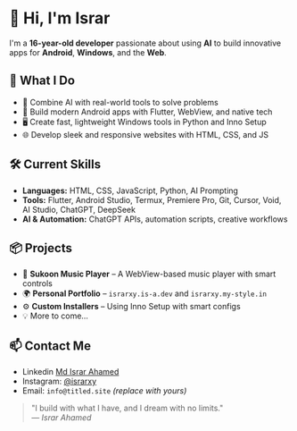 # 👋 Hi, I'm Israr

I'm a **16-year-old developer** passionate about using **AI** to build innovative apps for **Android**, **Windows**, and the **Web**.

## 🚀 What I Do
- 🧠 Combine AI with real-world tools to solve problems
- 📱 Build modern Android apps with Flutter, WebView, and native tech
- 🖥️ Create fast, lightweight Windows tools in Python and Inno Setup
- 🌐 Develop sleek and responsive websites with HTML, CSS, and JS

## 🛠️ Current Skills
- **Languages:** HTML, CSS, JavaScript, Python, AI Prompting
- **Tools:** Flutter, Android Studio, Termux, Premiere Pro, Git, Cursor, Void, AI Studio, ChatGPT, DeepSeek
- **AI & Automation:** ChatGPT APIs, automation scripts, creative workflows

## 📦 Projects
- 🎵 **Sukoon Music Player** – A WebView-based music player with smart controls  
- 🌍 **Personal Portfolio** – `israrxy.is-a.dev` and `israrxy.my-style.in`  
- ⚙️ **Custom Installers** – Using Inno Setup with smart configs  
- 💡 More to come...

## 📫 Contact Me
- Linkedin [Md Israr Ahamed](https://linkedin.com/in/md-israr-ahamed)
- Instagram: [@israrxy](https://instagram.com/israrxy)
- Email: `info@titled.site` *(replace with yours)*

> "I build with what I have, and I dream with no limits."  
> — *Israr Ahamed*
